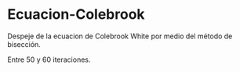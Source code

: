 # Ecuacion-Colebrook

Despeje de la ecuacion de Colebrook White por medio del método de bisección.

Entre 50 y 60 iteraciones.
